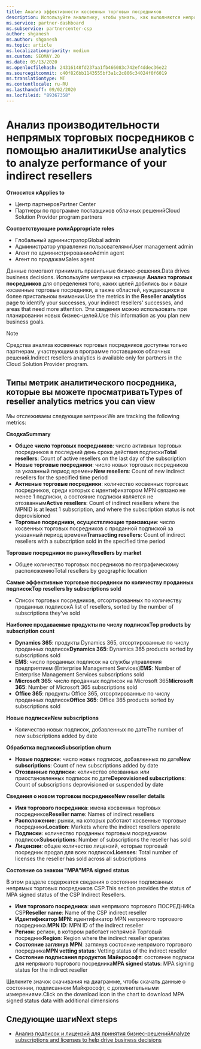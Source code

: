 ```yaml
---
title: Анализ эффективности косвенных торговых посредников
description: Используйте аналитику, чтобы узнать, как выполняются непрямые торговые посредники, как их успеха, так и области, которые могут потребовать больше внимания.
ms.service: partner-dashboard
ms.subservice: partnercenter-csp
author: shganesh
ms.author: shganesh
ms.topic: article
ms.localizationpriority: medium
ms.custom: SEOMAY.20
ms.date: 05/13/2020
ms.openlocfilehash: 24316148fd237aa1fb466083c742ef4ddec36e22
ms.sourcegitcommit: c40f826bb1143555bf3a1c2c806c34024f0f6019
ms.translationtype: MT
ms.contentlocale: ru-RU
ms.lasthandoff: 09/02/2020
ms.locfileid: "89367358"
---
```

# <a name="use-analytics-to-analyze-performance-of-your-indirect-resellers"></a><span data-ttu-id="d0cc2-103">Анализ производительности непрямых торговых посредников с помощью аналитики</span><span class="sxs-lookup"><span data-stu-id="d0cc2-103">Use analytics to analyze performance of your indirect resellers</span></span>

<span data-ttu-id="d0cc2-104">**Относится к**</span><span class="sxs-lookup"><span data-stu-id="d0cc2-104">**Applies to**</span></span>

- <span data-ttu-id="d0cc2-105">Центр партнеров</span><span class="sxs-lookup"><span data-stu-id="d0cc2-105">Partner Center</span></span>
- <span data-ttu-id="d0cc2-106">Партнеры по программе поставщиков облачных решений</span><span class="sxs-lookup"><span data-stu-id="d0cc2-106">Cloud Solution Provider program partners</span></span>

<span data-ttu-id="d0cc2-107">**Соответствующие роли**</span><span class="sxs-lookup"><span data-stu-id="d0cc2-107">**Appropriate roles**</span></span>

- <span data-ttu-id="d0cc2-108">Глобальный администратор</span><span class="sxs-lookup"><span data-stu-id="d0cc2-108">Global admin</span></span>
- <span data-ttu-id="d0cc2-109">Администратор управления пользователями</span><span class="sxs-lookup"><span data-stu-id="d0cc2-109">User management admin</span></span>
- <span data-ttu-id="d0cc2-110">Агент по администрированию</span><span class="sxs-lookup"><span data-stu-id="d0cc2-110">Admin agent</span></span>
- <span data-ttu-id="d0cc2-111">Агент по продажам</span><span class="sxs-lookup"><span data-stu-id="d0cc2-111">Sales agent</span></span>

<span data-ttu-id="d0cc2-112">Данные помогают принимать правильные бизнес-решения.</span><span class="sxs-lookup"><span data-stu-id="d0cc2-112">Data drives business decisions.</span></span> <span data-ttu-id="d0cc2-113">Используйте метрики на странице **Анализ торговых посредников** для определения того, каких целей добились вы и ваши косвенные торговые посредники, а также областей, нуждающихся в более пристальном внимании.</span><span class="sxs-lookup"><span data-stu-id="d0cc2-113">Use the metrics in the **Reseller analytics** page to identify your successes, your indirect resellers' successes, and areas that need more attention.</span></span> <span data-ttu-id="d0cc2-114">Эти сведения можно использовать при планировании новых бизнес-целей.</span><span class="sxs-lookup"><span data-stu-id="d0cc2-114">Use this information as you plan new business goals.</span></span>

> [!NOTE]
> <span data-ttu-id="d0cc2-115">Средства анализа косвенных торговых посредников доступны только партнерам, участвующим в программе поставщиков облачных решений.</span><span class="sxs-lookup"><span data-stu-id="d0cc2-115">Indirect resellers analytics is available only for partners in the Cloud Solution Provider program.</span></span>

## <a name="types-of-reseller-analytics-metrics-you-can-view"></a><span data-ttu-id="d0cc2-116">Типы метрик аналитического посредника, которые вы можете просматривать</span><span class="sxs-lookup"><span data-stu-id="d0cc2-116">Types of reseller analytics metrics you can view</span></span>

<span data-ttu-id="d0cc2-117">Мы отслеживаем следующие метрики:</span><span class="sxs-lookup"><span data-stu-id="d0cc2-117">We are tracking the following metrics:</span></span>

<span data-ttu-id="d0cc2-118">**Сводка**</span><span class="sxs-lookup"><span data-stu-id="d0cc2-118">**Summary**</span></span>  
 - <span data-ttu-id="d0cc2-119">**Общее число торговых посредников**: число активных торговых посредников в последний день срока действия подписки</span><span class="sxs-lookup"><span data-stu-id="d0cc2-119">**Total resellers**: Count of active resellers on the last day of the subscription</span></span>  
 - <span data-ttu-id="d0cc2-120">**Новые торговые посредники**: число новых торговых посредников за указанный период времени</span><span class="sxs-lookup"><span data-stu-id="d0cc2-120">**New resellers**: Count of new indirect resellers for the specified time period</span></span>  
 - <span data-ttu-id="d0cc2-121">**Активные торговые посредники**: количество косвенных торговых посредников, среди которых с идентификатором MPN связано не менее 1 подписки, а состояние подписки является не отозванным</span><span class="sxs-lookup"><span data-stu-id="d0cc2-121">**Active resellers**: Count of indirect resellers where the MPNID is at least 1 subscription, and where the subscription status is not deprovisioned</span></span>  
 - <span data-ttu-id="d0cc2-122">**Торговые посредники, осуществляющие транзакции**: число косвенных торговых посредников с проданной подпиской за указанный период времени</span><span class="sxs-lookup"><span data-stu-id="d0cc2-122">**Transacting resellers**: Count of indirect resellers with a subscription sold in the specified time period</span></span>  

<span data-ttu-id="d0cc2-123">**Торговые посредники по рынку**</span><span class="sxs-lookup"><span data-stu-id="d0cc2-123">**Resellers by market**</span></span>  
 - <span data-ttu-id="d0cc2-124">Общее количество торговых посредников по географическому расположению</span><span class="sxs-lookup"><span data-stu-id="d0cc2-124">Total resellers by geographic location</span></span>  

<span data-ttu-id="d0cc2-125">**Самые эффективные торговые посредники по количеству проданных подписок**</span><span class="sxs-lookup"><span data-stu-id="d0cc2-125">**Top resellers by subscriptions sold**</span></span>
 - <span data-ttu-id="d0cc2-126">Список торговых посредников, отсортированных по количеству проданных подписок</span><span class="sxs-lookup"><span data-stu-id="d0cc2-126">A list of resellers, sorted by the number of subscriptions they've sold</span></span>  

<span data-ttu-id="d0cc2-127">**Наиболее продаваемые продукты по числу подписок**</span><span class="sxs-lookup"><span data-stu-id="d0cc2-127">**Top products by subscription count**</span></span>  
 - <span data-ttu-id="d0cc2-128">**Dynamics 365**: продукты Dynamics 365, отсортированные по числу проданных подписок</span><span class="sxs-lookup"><span data-stu-id="d0cc2-128">**Dynamics 365**: Dynamics 365 products sorted by subscriptions sold</span></span>  
 - <span data-ttu-id="d0cc2-129">**EMS**: число проданных подписок на службы управления предприятием (Enterprise Management Services)</span><span class="sxs-lookup"><span data-stu-id="d0cc2-129">**EMS**: Number of Enterprise Management Services subscriptions sold</span></span>  
 - <span data-ttu-id="d0cc2-130">**Microsoft 365**: число проданных подписок на Microsoft 365</span><span class="sxs-lookup"><span data-stu-id="d0cc2-130">**Microsoft 365**: Number of Microsoft 365 subscriptions sold</span></span>  
 - <span data-ttu-id="d0cc2-131">**Office 365**: продукты Office 365, отсортированные по числу проданных подписок</span><span class="sxs-lookup"><span data-stu-id="d0cc2-131">**Office 365**: Office 365 products sorted by subscriptions sold</span></span>  

<span data-ttu-id="d0cc2-132">**Новые подписки**</span><span class="sxs-lookup"><span data-stu-id="d0cc2-132">**New subscriptions**</span></span>  
 - <span data-ttu-id="d0cc2-133">Количество новых подписок, добавленных по дате</span><span class="sxs-lookup"><span data-stu-id="d0cc2-133">The number of new subscriptions added by date</span></span>  

<span data-ttu-id="d0cc2-134">**Обработка подписок**</span><span class="sxs-lookup"><span data-stu-id="d0cc2-134">**Subscription churn**</span></span>  
 - <span data-ttu-id="d0cc2-135">**Новые подписки**: число новых подписок, добавленных по дате</span><span class="sxs-lookup"><span data-stu-id="d0cc2-135">**New subscriptions**: Count of new subscriptions added by date</span></span>  
 - <span data-ttu-id="d0cc2-136">**Отозванные подписки**: количество отозванных или приостановленных подписок по дате</span><span class="sxs-lookup"><span data-stu-id="d0cc2-136">**Deprovisioned subscriptions**: Count of subscriptions deprovisioned or suspended by date</span></span>  

<span data-ttu-id="d0cc2-137">**Сведения о новом торговом посреднике**</span><span class="sxs-lookup"><span data-stu-id="d0cc2-137">**New reseller details**</span></span>  
 - <span data-ttu-id="d0cc2-138">**Имя торгового посредника**: имена косвенных торговых посредников</span><span class="sxs-lookup"><span data-stu-id="d0cc2-138">**Reseller name**: Names of indirect resellers</span></span>  
 - <span data-ttu-id="d0cc2-139">**Расположение**: рынки, на которых работают косвенные торговые посредники</span><span class="sxs-lookup"><span data-stu-id="d0cc2-139">**Location**: Markets where the indirect resellers operate</span></span>  
 - <span data-ttu-id="d0cc2-140">**Подписки**: количество проданных торговым посредником подписок</span><span class="sxs-lookup"><span data-stu-id="d0cc2-140">**Subscriptions**: Number of subscriptions the reseller has sold</span></span>  
 - <span data-ttu-id="d0cc2-141">**Лицензии**: общее количество лицензий, которые торговый посредник продал для всех подписок</span><span class="sxs-lookup"><span data-stu-id="d0cc2-141">**Licenses**: Total number of licenses the reseller has sold across all subscriptions</span></span>  

<span data-ttu-id="d0cc2-142">**Состояние со знаком "MPA"**</span><span class="sxs-lookup"><span data-stu-id="d0cc2-142">**MPA signed status**</span></span>

<span data-ttu-id="d0cc2-143">В этом разделе содержатся сведения о состоянии подписанных непрямых торговых посредников CSP.</span><span class="sxs-lookup"><span data-stu-id="d0cc2-143">This section provides the status of MPA signed status of the CSP Indirect Resellers.</span></span>

 - <span data-ttu-id="d0cc2-144">**Имя торгового посредника**: имя непрямого торгового ПОСРЕДНИКа CSP</span><span class="sxs-lookup"><span data-stu-id="d0cc2-144">**Reseller name**: Name of the CSP indirect reseller</span></span>
 - <span data-ttu-id="d0cc2-145">**Идентификатор MPN**: идентификатор MPN непрямого торгового посредника.</span><span class="sxs-lookup"><span data-stu-id="d0cc2-145">**MPN ID**: MPN ID of the indirect reseller</span></span>
 - <span data-ttu-id="d0cc2-146">**Регион**: регион, в котором работает непрямой Торговый посредник</span><span class="sxs-lookup"><span data-stu-id="d0cc2-146">**Region**: Region where the indirect reseller operates</span></span>
 - <span data-ttu-id="d0cc2-147">**Состояние заглянув MPN**: заглянув состояние непрямого торгового посредника</span><span class="sxs-lookup"><span data-stu-id="d0cc2-147">**MPN vetting status**: Vetting status of the indirect reseller</span></span>
 - <span data-ttu-id="d0cc2-148">**Состояние подписания продуктов Майкрософт**: состояние подписи для непрямого торгового посредника</span><span class="sxs-lookup"><span data-stu-id="d0cc2-148">**MPA signed status**: MPA signing status for the indirect reseller</span></span>

<span data-ttu-id="d0cc2-149">Щелкните значок скачивания на диаграмме, чтобы скачать данные о состоянии, подписанном Майкрософт, с дополнительными измерениями.</span><span class="sxs-lookup"><span data-stu-id="d0cc2-149">Click on the download icon in the chart to download MPA signed status data with additional dimensions</span></span>
  
## <a name="next-steps"></a><span data-ttu-id="d0cc2-150">Следующие шаги</span><span class="sxs-lookup"><span data-stu-id="d0cc2-150">Next steps</span></span>

- [<span data-ttu-id="d0cc2-151">Анализ подписок и лицензий для принятия бизнес-решений</span><span class="sxs-lookup"><span data-stu-id="d0cc2-151">Analyze subscriptions and licenses to help drive business decisions</span></span>](analyze-subscriptions-licenses.md)